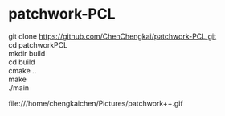 # patchwork-PCL

git clone https://github.com/ChenChengkai/patchwork-PCL.git  
cd patchworkPCL  
mkdir build  
cd build  
cmake ..  
make  
./main

file:///home/chengkaichen/Pictures/patchwork++.gif
